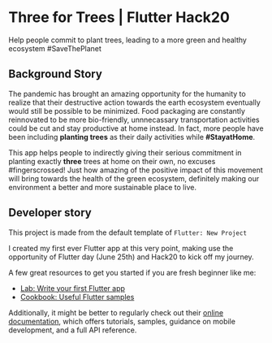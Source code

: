 # Three for Trees | Flutter Hack20

Help people commit to plant trees, leading to a more green and healthy ecosystem #SaveThePlanet

## Background Story

The pandemic has brought an amazing opportunity for the humanity to realize that their destructive action towards the earth ecosystem eventually would still be possible to be minimized. Food packaging are constantly reinnovated to be more bio-friendly, unnnecassary transportation activities could be cut and stay productive at home instead. In fact, more people have been including **planting trees** as their daily activities while **#StayatHome**.

This app helps people to indirectly giving their serious commitment in planting exactly **three** trees at home on their own, no excuses #fingerscrossed! Just how amazing of the positive impact of this movement will bring towards the health of the green ecosystem, definitely making our environment a better and more sustainable place to live.

## Developer story

This project is made from the default template of `Flutter: New Project`

I created my first ever Flutter app at this very point, making use the opportunity of Flutter day (June 25th) and Hack20 to kick off my journey.

A few great resources to get you started if you are fresh beginner like me:

- [Lab: Write your first Flutter app](https://flutter.dev/docs/get-started/codelab)
- [Cookbook: Useful Flutter samples](https://flutter.dev/docs/cookbook)

Additionally, it might be better to regularly check out their
[online documentation](https://flutter.dev/docs), which offers tutorials, samples, guidance on mobile development, and a full API reference.

